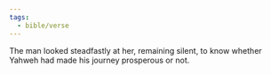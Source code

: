```yaml
---
tags:
  - bible/verse
---
```

The man looked steadfastly at her, remaining silent, to know whether Yahweh had made his journey prosperous or not.